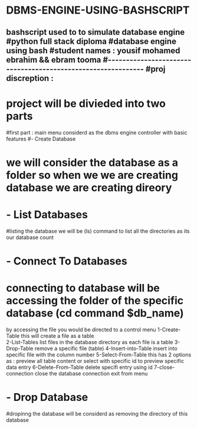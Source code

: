 # DBMS-ENGINE-USING-BASHSCRIPT
bashscript used to to simulate database engine 
#python full stack diploma
#database engine using bash
#student names : yousif mohamed ebrahim && ebram tooma
#-------------------------------------------------------------
#proj discreption :
----------------------
# project will be divieded into two parts

#first part : main menu considerd as the dbms engine controller with basic features
#- Create Database
# we will consider the database as a folder so when we we are creating database we are creating direory

# - List Databases
#listing  the database we will be (ls) command  to list all the directories as its our database count


# - Connect To Databases
# connecting to database will be accessing the folder of the specific database (cd command $db_name)
by accessing the file you would be directed to a control menu 
  1-Create-Table
    this will create a file as a table  
  2-List-Tables 
    list files in the database directory as each file is a table 
  3-Drop-Table 
    remove a specific file (table) 
  4-Insert-into-Table 
    insert into specific file with the column number 
  5-Select-From-Table 
    this has 2 options as :
      preview all table content 
      or select with specific id to preview specific data entry 
  6-Delete-From-Table 
    delete specifi entry using id 
  7-close-connection
    close the database connection exit from menu 

# - Drop Database
#dropinng the database will be considerd as removing the directory of this database
